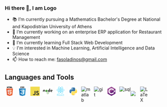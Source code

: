 ### Hi there 👋, I am Logo

- 📚 I’m currently pursuing a Mathematics Bachelor's Degree at National and Kapodistrian University of Athens
- 🔭 I’m currently working on an enterprise ERP application for Restaurant Management
- 🌱 I’m currently learning Full Stack Web Development
- 💡 I'm interested in Machine Learning, Artificial Intelligence and Data Science
- 📫 How to reach me: fasoladinos@gmail.com

## Languages and Tools
<div  style="display: flex; align-content: center;">
<a href="https://www.w3.org/html/" target="_blank" rel="noreferrer"> <img align="left" width="30px" style="padding-right:10px;" src="https://raw.githubusercontent.com/devicons/devicon/master/icons/html5/html5-original-wordmark.svg" alt="html5" /> </a> 
<a href="https://www.w3schools.com/css/" target="_blank" rel="noreferrer"> <img align="left" width="30px" style="padding-right:10px;" src="https://raw.githubusercontent.com/devicons/devicon/master/icons/css3/css3-original-wordmark.svg" alt="css3" /> </a> 
<a href="https://developer.mozilla.org/en-US/docs/Web/JavaScript" target="_blank" rel="noreferrer"> <img align="left" width="30px" style="padding-right:10px;" src="https://raw.githubusercontent.com/devicons/devicon/master/icons/javascript/javascript-original.svg" alt="javascript" /> </a> 
<a href="https://nodejs.org" target="_blank" rel="noreferrer"> <img align="left" width="30px" style="padding-right:10px;" src="https://raw.githubusercontent.com/devicons/devicon/master/icons/nodejs/nodejs-original-wordmark.svg" alt="nodejs" /> </a> 
<a href="https://reactjs.org/" target="_blank" rel="noreferrer"> <img align="left" width="30px" style="padding-right:10px;" src="https://raw.githubusercontent.com/devicons/devicon/master/icons/react/react-original-wordmark.svg" alt="react" /> </a> 
<a href="https://www.python.org" target="_blank" rel="noreferrer"> <img align="left" width="30px" style="padding-right:10px;" src="https://raw.githubusercontent.com/devicons/devicon/master/icons/python/python-original.svg" alt="python" /> </a> 
<a href="https://www.mathworks.com/" target="_blank" rel="noreferrer"> <img align="left" width="30px" style="padding-right:10px;" src="https://upload.wikimedia.org/wikipedia/commons/2/21/Matlab_Logo.png" alt="matlab" /> </a> 
<a href="https://git-scm.com/" target="_blank" rel="noreferrer"> <img align="left" width="30px" style="padding-right:10px;" src="https://www.vectorlogo.zone/logos/git-scm/git-scm-icon.svg" alt="git" /> </a> 
<a href="https://learn.microsoft.com/en-us/dotnet/csharp/" target="_blank" rel="noreferrer">
  <img align="left" width="30px" style="padding-right:10px;" src="https://raw.githubusercontent.com/devicons/devicon/master/icons/csharp/csharp-original.svg" alt="csharp" />
</a>
<a>
<img src="https://upload.wikimedia.org/wikipedia/commons/thumb/2/29/Postgresql_elephant.svg/465px-Postgresql_elephant.svg.png" alt="sql" width="30px"/> </a>

<a href="https://www.pyomo.org/"><img align="left" width="30px" src="https://upload.wikimedia.org/wikipedia/en/f/fd/Pyomo_Logo_Without_Text.png" /> </a>
<a href="https://www.latex-project.org/"><div style="display: flex; align-content: center;"> <img align="left" alt="LaTeX" width="30px" style="padding-right:10px;" src="https://i.sstatic.net/zHFFO.png" /> </div></a>
</div>

<!--
**WordsetterFak/WordsetterFak** is a ✨ _special_ ✨ repository because its `README.md` (this file) appears on your GitHub profile.

Here are some ideas to get you started:

- 🔭 I’m currently working on ...
- 🌱 I’m currently learning ...
- 👯 I’m looking to collaborate on ...
- 🤔 I’m looking for help with ...
- 💬 Ask me about ...
- 📫 How to reach me: ...
- 😄 Pronouns: ...
- ⚡ Fun fact: ...
-->
